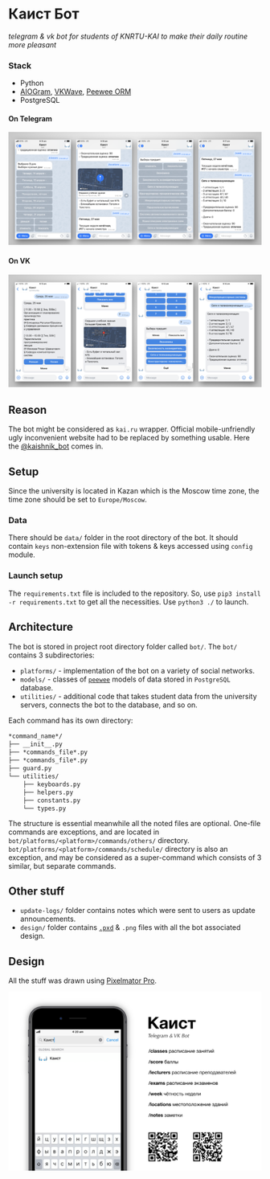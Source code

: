 # Каист Бот

_telegram & vk bot for students of KNRTU-KAI to make their daily routine more pleasant_

### Stack
* Python
* [AIOGram][4], [VKWave][5], [Peewee ORM][6]
* PostgreSQL

#### On Telegram

[![On Telegram](https://raw.githubusercontent.com/airatk/kaishnik-bot/main/design/screenshots/telegram-screenshots.png)][1]

#### On VK
[![On VK](https://raw.githubusercontent.com/airatk/kaishnik-bot/main/design/screenshots/vk-screenshots.png)][2]


## Reason

The bot might be considered as `kai.ru` wrapper. Official mobile-unfriendly ugly inconvenient website had to be replaced by something usable. Here the [@kaishnik_bot][1] comes in.


## Setup

Since the university is located in Kazan which is the Moscow time zone, the time zone should be set to `Europe/Moscow`.

### Data
There should be `data/` folder in the root directory of the bot. It should contain `keys` non-extension file with tokens & keys accessed using `config` module.

### Launch setup
The `requirements.txt` file is included to the repository. So, use `pip3 install -r requirements.txt` to get all the necessities.
Use `python3 ./` to launch.


## Architecture

The bot is stored in project root directory folder called `bot/`. The `bot/` contains 3 subdirectories: 
* `platforms/` - implementation of the bot on a variety of social networks.
* `models/` - classes of [`peewee`][6] models of data stored in `PostgreSQL` database.
* `utilities/` - additional code that takes student data from the university servers, connects the bot to the database, and so on.

Each command has its own directory:

    *command_name*/
    ├── __init__.py
    ├── *commands_file*.py
    ├── *commands_file*.py
    ├── guard.py
    └── utilities/
        ├── keyboards.py
        ├── helpers.py
        ├── constants.py
        └── types.py

The structure is essential meanwhile all the noted files are optional. One-file commands are exceptions, and are located in `bot/platforms/<platform>/commands/others/` directory. `bot/platforms/<platform>/commands/schedule/` directory is also an exception, and may be considered as a super-command which consists of 3 similar, but separate commands.


## Other stuff

* `update-logs/` folder contains notes which were sent to users as update announcements.
* `design/` folder contains [`.pxd`][7] & `.png` files with all the bot associated design.


## Design

All the stuff was drawn using [Pixelmator Pro][7].

[![kaishnik_bot poster][3]][1]


[1]: https://telegram.me/kaishnik_bot "Open the bot on Telegram"
[2]: https://vk.com/kaishnik_bot "Open the bot on VK"
[3]: https://github.com/airatk/kaishnik-bot/blob/main/design/poster/poster.png "kaishnik-bot poster"
[4]: https://github.com/aiogram/aiogram "Repository of aiogram"
[5]: https://github.com/fscdev/vkwave "Repository of vkwave"
[6]: https://github.com/coleifer/peewee "Repository of peewee"
[7]: https://www.pixelmator.com/pro "Pixelmator Pro"
